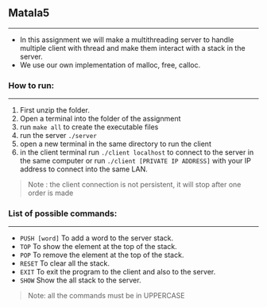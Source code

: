 ## Matala5
---
- In this assignment we will make a multithreading server to handle multiple client with thread and make them interact with a stack in the server.
- We use our own implementation of malloc, free, calloc. 


### How to run:
---
1. First unzip the folder.
2. Open a terminal into the folder of the assignment 
3. run `make all` to create the executable files 
4. run the server `./server`
5. open a new terminal in the same directory to run the client 
6. in the client terminal run `./client localhost` to connect to the server in the same computer or run `./client [PRIVATE IP ADDRESS]`  with your IP address to connect into the same LAN.
> Note : the client connection is not persistent, it will stop after one order is made


### List of possible commands:
---
- `PUSH [word]` To add a word to the server stack.
- `TOP` To show the element at the top of the stack.
- `POP` To remove the element at the top of the stack.
- `RESET` To clear all the stack.
- `EXIT` To exit the program to the client and also to the server.
- `SHOW` Show the all stack to the server.

>	Note: all the commands must be in UPPERCASE



